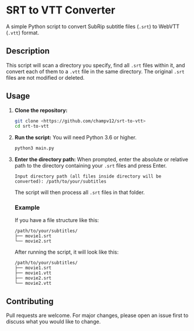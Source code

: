 # SRT to VTT Converter

A simple Python script to convert SubRip subtitle files (`.srt`) to WebVTT (`.vtt`) format.

## Description

This script will scan a directory you specify, find all `.srt` files within it, and convert each of them to a `.vtt` file in the same directory. The original `.srt` files are not modified or deleted.

## Usage

1.  **Clone the repository:**
    ```bash
    git clone <https://github.com/champv12/srt-to-vtt>
    cd srt-to-vtt
    ```

2.  **Run the script:**
    You will need Python 3.6 or higher.

    ```bash
    python3 main.py
    ```

3.  **Enter the directory path:**
    When prompted, enter the absolute or relative path to the directory containing your `.srt` files and press Enter.

    ```
    Input directory path (all files inside directory will be converted): /path/to/your/subtitles
    ```

    The script will then process all `.srt` files in that folder.

    ### Example

    If you have a file structure like this:

    ```
    /path/to/your/subtitles/
    ├── movie1.srt
    └── movie2.srt
    ```

    After running the script, it will look like this:

    ```
    /path/to/your/subtitles/
    ├── movie1.srt
    ├── movie1.vtt
    ├── movie2.srt
    └── movie2.vtt
    ```

## Contributing

Pull requests are welcome. For major changes, please open an issue first to discuss what you would like to change.
